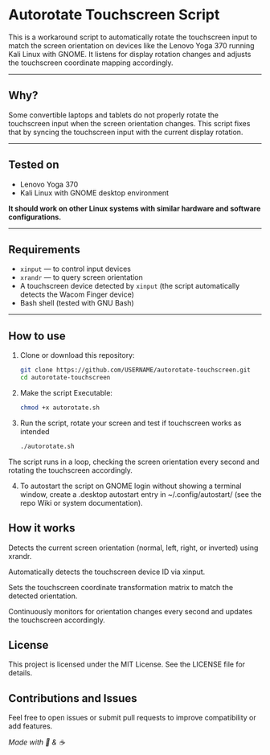 # Autorotate Touchscreen Script

This is a workaround script to automatically rotate the touchscreen input to match the screen orientation on devices like the Lenovo Yoga 370 running Kali Linux with GNOME. It listens for display rotation changes and adjusts the touchscreen coordinate mapping accordingly.

---

## Why?

Some convertible laptops and tablets do not properly rotate the touchscreen input when the screen orientation changes. This script fixes that by syncing the touchscreen input with the current display rotation.

---

## Tested on

- Lenovo Yoga 370  
- Kali Linux with GNOME desktop environment

**It should work on other Linux systems with similar hardware and software configurations.**

---

## Requirements

- `xinput` — to control input devices  
- `xrandr` — to query screen orientation  
- A touchscreen device detected by `xinput` (the script automatically detects the Wacom Finger device)  
- Bash shell (tested with GNU Bash)

---

## How to use

1. Clone or download this repository:

   ```bash
   git clone https://github.com/USERNAME/autorotate-touchscreen.git
   cd autorotate-touchscreen 

2. Make the script Executable:
   ```bash
   chmod +x autorotate.sh

3. Run the script, rotate your screen and test if touchscreen works as intended
   ```bash
   ./autorotate.sh

The script runs in a loop, checking the screen orientation every second and rotating the touchscreen accordingly.

4. To autostart the script on GNOME login without showing a terminal window, create a .desktop autostart entry in ~/.config/autostart/ (see the repo Wiki or system documentation).

## How it works
Detects the current screen orientation (normal, left, right, or inverted) using xrandr.

Automatically detects the touchscreen device ID via xinput.

Sets the touchscreen coordinate transformation matrix to match the detected orientation.

Continuously monitors for orientation changes every second and updates the touchscreen accordingly.

## License
This project is licensed under the MIT License. See the LICENSE file for details.

## Contributions and Issues
Feel free to open issues or submit pull requests to improve compatibility or add features.

_Made with 🧠 & ☕_
